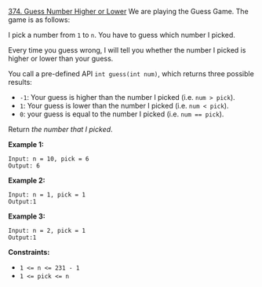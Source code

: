 [374. Guess Number Higher or Lower](https://leetcode.com/problems/guess-number-higher-or-lower/)
We are playing the Guess Game. The game is as follows:

I pick a number from `1` to `n`. You have to guess which number I picked.

Every time you guess wrong, I will tell you whether the number I picked is higher or lower than your guess.

You call a pre-defined API `int guess(int num)`, which returns three possible results:

- `-1`: Your guess is higher than the number I picked (i.e. `num > pick`).
- `1`: Your guess is lower than the number I picked (i.e. `num < pick`).
- `0`: your guess is equal to the number I picked (i.e. `num == pick`).

Return _the number that I picked_.

**Example 1:**
```
Input: n = 10, pick = 6
Output: 6
```
**Example 2:**
```
Input: n = 1, pick = 1
Output:1
```
**Example 3:**
```
Input: n = 2, pick = 1
Output:1
```

**Constraints:**

- `1 <= n <= 231 - 1`
- `1 <= pick <= n`